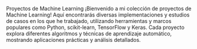 Proyectos de Machine Learning
¡Bienvenido a mi colección de proyectos de Machine Learning! Aquí encontrarás diversas implementaciones y estudios de casos en los que he trabajado, utilizando herramientas y marcos populares como Python, scikit-learn, TensorFlow y Keras. Cada proyecto explora diferentes algoritmos y técnicas de aprendizaje automático, mostrando aplicaciones prácticas y análisis detallados.
